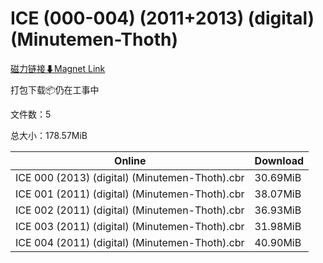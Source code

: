 # ICE (000-004) (2011+2013) (digital) (Minutemen-Thoth)

[磁力链接⬇Magnet Link](magnet:?xt=urn:btih:93a7859f0efa24e299917ff4eb8537540fc5f98a&dn=ICE%20%28000-004%29%20%282011%2B2013%29%20%28digital%29%20%28Minutemen-Thoth%29)

打包下载📦仍在工事中

文件数：5

总大小：178.57MiB

Online | Download
--- | ---
ICE 000 (2013) (digital) (Minutemen-Thoth).cbr | 30.69MiB
ICE 001 (2011) (digital) (Minutemen-Thoth).cbr | 38.07MiB
ICE 002 (2011) (digital) (Minutemen-Thoth).cbr | 36.93MiB
ICE 003 (2011) (digital) (Minutemen-Thoth).cbr | 31.98MiB
ICE 004 (2011) (digital) (Minutemen-Thoth).cbr | 40.90MiB
